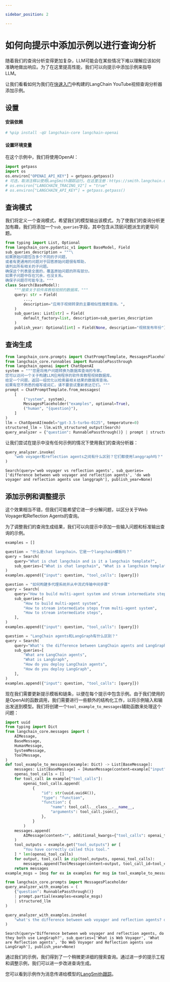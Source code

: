 ```yaml
---

sidebar_position: 2

---
```


# 如何向提示中添加示例以进行查询分析

随着我们的查询分析变得更加复杂，LLM可能会在某些情况下难以理解应该如何准确地做出响应。为了在这里提高性能，我们可以向提示中添加示例来指导LLM。

让我们看看如何为我们在[快速入门](/docs/tutorials/query_analysis)中构建的LangChain YouTube视频查询分析器添加示例。

## 设置

#### 安装依赖

```python
# %pip install -qU langchain-core langchain-openai
```

#### 设置环境变量

在这个示例中，我们将使用OpenAI：

```python
import getpass
import os
os.environ["OPENAI_API_KEY"] = getpass.getpass()
# 可选，取消注释以使用LangSmith跟踪运行。在这里注册：https://smith.langchain.com.
# os.environ["LANGCHAIN_TRACING_V2"] = "true"
# os.environ["LANGCHAIN_API_KEY"] = getpass.getpass()
```

## 查询模式

我们将定义一个查询模式，希望我们的模型输出该模式。为了使我们的查询分析更加有趣，我们将添加一个`sub_queries`字段，其中包含从顶层问题派生的更窄问题。

```python
from typing import List, Optional
from langchain_core.pydantic_v1 import BaseModel, Field
sub_queries_description = """\
如果原始问题包含多个不同的子问题，
或者有更通用的问题对于回答原始问题很有帮助，
请列出所有相关的子问题。
确保这个列表是全面的，覆盖原始问题的所有部分。
如果子问题中存在冗余，也没关系。
确保子问题尽可能专注。"""
class Search(BaseModel):
    """搜索关于软件库教程视频的数据库。"""
    query: str = Field(
        ...,
        description="应用于视频转录的主要相似性搜索查询。",
    )
    sub_queries: List[str] = Field(
        default_factory=list, description=sub_queries_description
    )
    publish_year: Optional[int] = Field(None, description="视频发布年份")
```

## 查询生成

```python
from langchain_core.prompts import ChatPromptTemplate, MessagesPlaceholder
from langchain_core.runnables import RunnablePassthrough
from langchain_openai import ChatOpenAI
system = """您是将用户问题转换为数据库查询的专家。
您可以访问一个关于构建LLM应用程序的软件库教程视频数据库。
给定一个问题，返回一组优化以检索最相关结果的数据库查询。
如果有您不熟悉的缩写或词汇，请不要尝试重新表达它们。"""
prompt = ChatPromptTemplate.from_messages(
    [
        ("system", system),
        MessagesPlaceholder("examples", optional=True),
        ("human", "{question}"),
    ]
)
llm = ChatOpenAI(model="gpt-3.5-turbo-0125", temperature=0)
structured_llm = llm.with_structured_output(Search)
query_analyzer = {"question": RunnablePassthrough()} | prompt | structured_llm
```

让我们尝试在提示中没有任何示例的情况下使用我们的查询分析器：

```python
query_analyzer.invoke(
    "web voyager和reflection agents之间有什么区别？它们都使用langgraph吗？"
)
```

```output
Search(query='web voyager vs reflection agents', sub_queries=['difference between web voyager and reflection agents', 'do web voyager and reflection agents use langgraph'], publish_year=None)
```

## 添加示例和调整提示

这个效果相当不错，但我们可能希望它进一步分解问题，以区分关于Web Voyager和Reflection Agents的查询。

为了调整我们的查询生成结果，我们可以向提示中添加一些输入问题和标准输出查询的示例。

```python
examples = []
```

```python
question = "什么是chat langchain，它是一个langchain模板吗？"
query = Search(
    query="What is chat langchain and is it a langchain template?",
    sub_queries=["What is chat langchain", "What is a langchain template"],
)
examples.append({"input": question, "tool_calls": [query]})
```

```python
question = "如何构建多代理系统并从中流式传输中间步骤"
query = Search(
    query="How to build multi-agent system and stream intermediate steps from it",
    sub_queries=[
        "How to build multi-agent system",
        "How to stream intermediate steps from multi-agent system",
        "How to stream intermediate steps",
    ],
)
examples.append({"input": question, "tool_calls": [query]})
```

```python
question = "LangChain agents和LangGraph有什么区别？"
query = Search(
    query="What's the difference between LangChain agents and LangGraph? How do you deploy them?",
    sub_queries=[
        "What are LangChain agents",
        "What is LangGraph",
        "How do you deploy LangChain agents",
        "How do you deploy LangGraph",
    ],
)
examples.append({"input": question, "tool_calls": [query]})
```

现在我们需要更新提示模板和链条，以便在每个提示中包含示例。由于我们使用的是OpenAI的函数调用，我们需要进行一些额外的结构化工作，以将示例输入和输出发送到模型。我们将创建一个`tool_example_to_messages`辅助函数来处理这个问题：

```python
import uuid
from typing import Dict
from langchain_core.messages import (
    AIMessage,
    BaseMessage,
    HumanMessage,
    SystemMessage,
    ToolMessage,
)
def tool_example_to_messages(example: Dict) -> List[BaseMessage]:
    messages: List[BaseMessage] = [HumanMessage(content=example["input"])]
    openai_tool_calls = []
    for tool_call in example["tool_calls"]:
        openai_tool_calls.append(
            {
                "id": str(uuid.uuid4()),
                "type": "function",
                "function": {
                    "name": tool_call.__class__.__name__,
                    "arguments": tool_call.json(),
                },
            }
        )
    messages.append(
        AIMessage(content="", additional_kwargs={"tool_calls": openai_tool_calls})
    )
    tool_outputs = example.get("tool_outputs") or [
        "You have correctly called this tool."
    ] * len(openai_tool_calls)
    for output, tool_call in zip(tool_outputs, openai_tool_calls):
        messages.append(ToolMessage(content=output, tool_call_id=tool_call["id"]))
    return messages
example_msgs = [msg for ex in examples for msg in tool_example_to_messages(ex)]
```

```python
from langchain_core.prompts import MessagesPlaceholder
query_analyzer_with_examples = (
    {"question": RunnablePassthrough()}
    | prompt.partial(examples=example_msgs)
    | structured_llm
)
```

```python
query_analyzer_with_examples.invoke(
    "what's the difference between web voyager and reflection agents? do both use langgraph?"
)
```

```output
Search(query='Difference between web voyager and reflection agents, do they both use LangGraph?', sub_queries=['What is Web Voyager', 'What are Reflection agents', 'Do Web Voyager and Reflection agents use LangGraph'], publish_year=None)
```

通过我们的示例，我们得到了一个稍微更详细的搜索查询。通过进一步的提示工程和调整示例，我们可以进一步改进查询生成。

您可以看到示例作为消息传递给模型的[LangSmith跟踪](https://smith.langchain.com/public/aeaaafce-d2b1-4943-9a61-bc954e8fc6f2/r)。